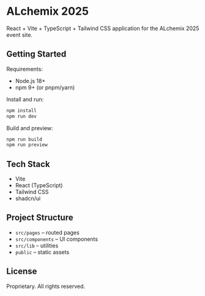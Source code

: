 # ALchemix 2025

React + Vite + TypeScript + Tailwind CSS application for the ALchemix 2025 event site.

## Getting Started

Requirements:
- Node.js 18+
- npm 9+ (or pnpm/yarn)

Install and run:
```sh
npm install
npm run dev
```

Build and preview:
```sh
npm run build
npm run preview
```

## Tech Stack
- Vite
- React (TypeScript)
- Tailwind CSS
- shadcn/ui

## Project Structure
- `src/pages` – routed pages
- `src/components` – UI components
- `src/lib` – utilities
- `public` – static assets

## License
Proprietary. All rights reserved.
